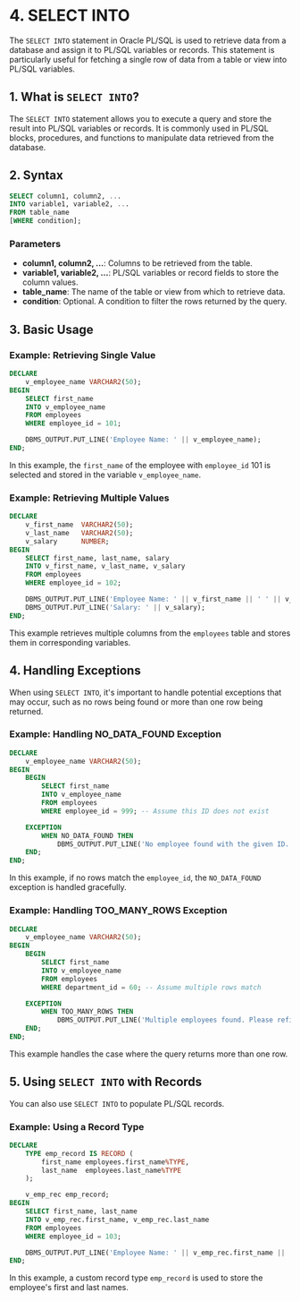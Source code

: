 # 4. SELECT INTO

The `SELECT INTO` statement in Oracle PL/SQL is used to retrieve data from a database and assign it to PL/SQL variables or records. This statement is particularly useful for fetching a single row of data from a table or view into PL/SQL variables.

## 1. What is `SELECT INTO`?

The `SELECT INTO` statement allows you to execute a query and store the result into PL/SQL variables or records. It is commonly used in PL/SQL blocks, procedures, and functions to manipulate data retrieved from the database.

## 2. Syntax

```sql
SELECT column1, column2, ...
INTO variable1, variable2, ...
FROM table_name
[WHERE condition];
```

### Parameters

- **column1, column2, ...**: Columns to be retrieved from the table.
- **variable1, variable2, ...**: PL/SQL variables or record fields to store the column values.
- **table_name**: The name of the table or view from which to retrieve data.
- **condition**: Optional. A condition to filter the rows returned by the query.

## 3. Basic Usage

### Example: Retrieving Single Value

```sql
DECLARE
    v_employee_name VARCHAR2(50);
BEGIN
    SELECT first_name
    INTO v_employee_name
    FROM employees
    WHERE employee_id = 101;

    DBMS_OUTPUT.PUT_LINE('Employee Name: ' || v_employee_name);
END;
```

In this example, the `first_name` of the employee with `employee_id` 101 is selected and stored in the variable `v_employee_name`.

### Example: Retrieving Multiple Values

```sql
DECLARE
    v_first_name  VARCHAR2(50);
    v_last_name   VARCHAR2(50);
    v_salary      NUMBER;
BEGIN
    SELECT first_name, last_name, salary
    INTO v_first_name, v_last_name, v_salary
    FROM employees
    WHERE employee_id = 102;

    DBMS_OUTPUT.PUT_LINE('Employee Name: ' || v_first_name || ' ' || v_last_name);
    DBMS_OUTPUT.PUT_LINE('Salary: ' || v_salary);
END;
```

This example retrieves multiple columns from the `employees` table and stores them in corresponding variables.

## 4. Handling Exceptions

When using `SELECT INTO`, it's important to handle potential exceptions that may occur, such as no rows being found or more than one row being returned.

### Example: Handling NO_DATA_FOUND Exception

```sql
DECLARE
    v_employee_name VARCHAR2(50);
BEGIN
    BEGIN
        SELECT first_name
        INTO v_employee_name
        FROM employees
        WHERE employee_id = 999; -- Assume this ID does not exist

    EXCEPTION
        WHEN NO_DATA_FOUND THEN
            DBMS_OUTPUT.PUT_LINE('No employee found with the given ID.');
    END;
END;
```

In this example, if no rows match the `employee_id`, the `NO_DATA_FOUND` exception is handled gracefully.

### Example: Handling TOO_MANY_ROWS Exception

```sql
DECLARE
    v_employee_name VARCHAR2(50);
BEGIN
    BEGIN
        SELECT first_name
        INTO v_employee_name
        FROM employees
        WHERE department_id = 60; -- Assume multiple rows match

    EXCEPTION
        WHEN TOO_MANY_ROWS THEN
            DBMS_OUTPUT.PUT_LINE('Multiple employees found. Please refine the query.');
    END;
END;
```

This example handles the case where the query returns more than one row.

## 5. Using `SELECT INTO` with Records

You can also use `SELECT INTO` to populate PL/SQL records.

### Example: Using a Record Type

```sql
DECLARE
    TYPE emp_record IS RECORD (
        first_name employees.first_name%TYPE,
        last_name  employees.last_name%TYPE
    );

    v_emp_rec emp_record;
BEGIN
    SELECT first_name, last_name
    INTO v_emp_rec.first_name, v_emp_rec.last_name
    FROM employees
    WHERE employee_id = 103;

    DBMS_OUTPUT.PUT_LINE('Employee Name: ' || v_emp_rec.first_name || ' ' || v_emp_rec.last_name);
END;
```

In this example, a custom record type `emp_record` is used to store the employee's first and last names.

